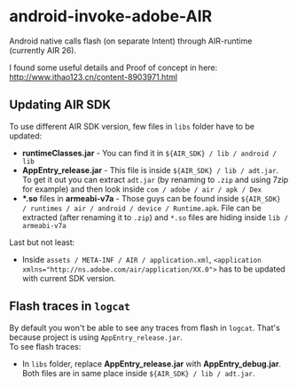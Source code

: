 # android-invoke-adobe-AIR

Android native calls flash (on separate Intent) through AIR-runtime (currently AIR 26).

I found some useful details and Proof of concept in here:
http://www.ithao123.cn/content-8903971.html

## Updating AIR SDK

To use different AIR SDK version, few files in `libs` folder have to be updated:
* **runtimeClasses.jar** - You can find it in `${AIR_SDK} / lib / android / lib`
* **AppEntry_release.jar** - This file is inside `${AIR_SDK} / lib / adt.jar`. To get it out you can extract `adt.jar` (by renaming to `.zip` and using 7zip for example) and then look inside `com / adobe / air / apk / Dex`
* **\*.so** files in **armeabi-v7a** - Those guys can be found inside `${AIR_SDK} / runtimes / air / android / device / Runtime.apk`. File can be extracted (after renaming it to `.zip`) and `*.so` files are hiding inside `lib / armeabi-v7a`

Last but not least:
* Inside `assets / META-INF / AIR / application.xml`, `<application xmlns="http://ns.adobe.com/air/application/XX.0">` has to be updated with current SDK version.

## Flash traces in `logcat`

By default you won't be able to see any traces from flash in `logcat`. That's because project is using `AppEntry_release.jar`.<br/>
To see flash traces:

* In `libs` folder, replace **AppEntry_release.jar** with **AppEntry_debug.jar**. Both files are in same place inside `${AIR_SDK} / lib / adt.jar`.
